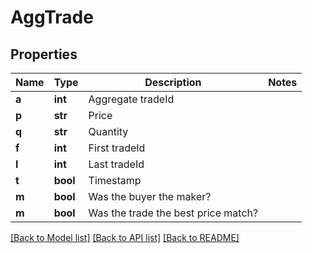 # AggTrade

## Properties
Name | Type | Description | Notes
------------ | ------------- | ------------- | -------------
**a** | **int** | Aggregate tradeId | 
**p** | **str** | Price | 
**q** | **str** | Quantity | 
**f** | **int** | First tradeId | 
**l** | **int** | Last tradeId | 
**t** | **bool** | Timestamp | 
**m** | **bool** | Was the buyer the maker? | 
**m** | **bool** | Was the trade the best price match? | 

[[Back to Model list]](../README.md#documentation-for-models) [[Back to API list]](../README.md#documentation-for-api-endpoints) [[Back to README]](../README.md)

